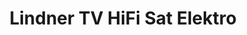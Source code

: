 ---
title: "Lindner TV HiFi Sat Elektro"
url: /senftenberg/lindner-tv-hifi-sat-elektro/
shop: Elektronik
---